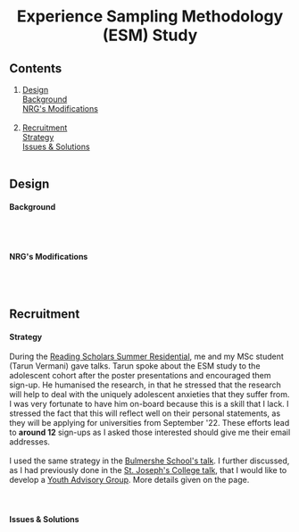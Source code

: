 <h1 align="center"> Experience Sampling Methodology (ESM) Study </h1>

## Contents
1. [Design](esm1.md#design)<br>[Background](esm1.md#background)<br>[NRG's Modifications](esm1.md#nrgs-modifications)<br><br>
2. [Recruitment](esm1.md#recruitment)<br>[Strategy](esm1.md#strategy)<br>[Issues & Solutions](esm1.md#issues--solutions)<br><br>

## Design
#### Background

<br>
<br>

#### NRG's Modifications

<br>
<br>

## Recruitment
#### Strategy
During the [Reading Scholars Summer Residential](https://angadsahni93.github.io/outreach.html#--5th-7th-july-2022-summer-residential), me and my MSc student (Tarun Vermani) gave talks. Tarun spoke about the ESM study to the adolescent cohort after the poster presentations and encouraged them sign-up. He humanised the research, in that he stressed that the research will help to deal with the uniquely adolescent anxieties that they suffer from. I was very fortunate to have him on-board because this is a skill that I lack. I stressed the fact that this will reflect well on their personal statements, as they will be applying for universities from September '22. These efforts lead to <b>around 12</b> sign-ups as I asked those interested should give me their email addresses. 
<br>
<br>
I used the same strategy in the [Bulmershe School's talk](https://angadsahni93.github.io/outreach.html#bulmershe-school). I further discussed, as I had previously done in the [St. Joseph's College talk](https://angadsahni93.github.io/outreach.html#st-josephs-college), that I would like to develop a [Youth Advisory Group](https://angadsahni93.github.io/yga.html). More details given on the page.  
<br>
<br>

#### Issues & Solutions


<br>
<br>
<br>
<br>
